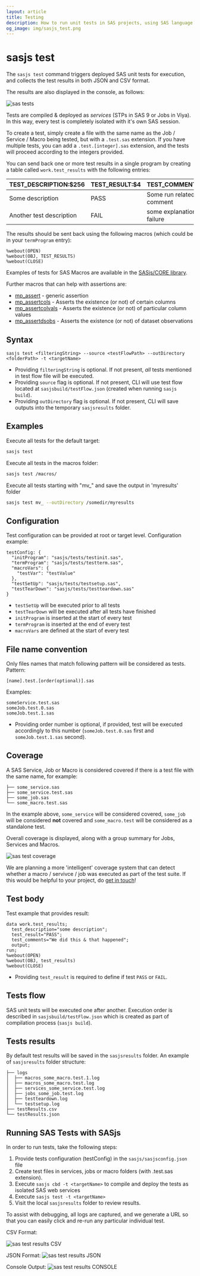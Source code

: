 ```yaml
---
layout: article
title: Testing
description: How to run unit tests in SAS projects, using SAS language and SASjs
og_image: img/sasjs_test.png
---
```


# sasjs test

The `sasjs test` command triggers deployed SAS unit tests for execution, and collects the test results in both JSON and CSV format.

The results are also displayed in the console, as follows:

![sas tests](img/sasjs_test.png)

Tests are compiled & deployed as _services_ (STPs in SAS 9 or Jobs in Viya).  In this way, every test is completely isolated with it's own SAS session.

To create a test, simply create a file with the same name as the Job / Service / Macro being tested, but with a `.test.sas` extension.  If you have multiple tests, you can add a `.test.[integer].sas` extension, and the tests will proceed according to the integers provided.

You can send back one or more test results in a single program by creating a table called `work.test_results` with the following entries:

|TEST_DESCRIPTION:$256|TEST_RESULT:$4|TEST_COMMENTS:$256|
|---|---|---|
|Some description|PASS|Some run related comment|
|Another test description|FAIL|some explanation of the failure|

The results should be sent back using the following macros (which could be in your `termProgram` entry):

```sas
%webout(OPEN)
%webout(OBJ, TEST_RESULTS)
%webout(CLOSE)
```

Examples of tests for SAS Macros are available in the [SASjs/CORE library](https://github.com/sasjs/core/tree/main/tests).

Further macros that can help with assertions are:

* [mp_assert](https://core.sasjs.io/mp__assert_8sas.html) - generic assertion
* [mp_assertcols](https://core.sasjs.io/mp__assertcols_8sas.html) - Asserts the existence (or not) of certain columns
* [mp_assertcolvals](https://core.sasjs.io/mp__assertcolvals_8sas.html) - Asserts the existence (or not) of particular column values
* [mp_assertdsobs](https://core.sasjs.io/mp__assertdsobs_8sas.html) - Asserts the existence (or not) of dataset observations

## Syntax

```
sasjs test <filteringString> --source <testFlowPath> --outDirectory <folderPath> -t <targetName>
```

- Providing `filteringString` is optional. If not present, *all* tests mentioned in test flow file will be executed.
- Providing `source` flag is optional. If not present, CLI will use test flow located at `sasjsbuild/testFlow.json` (created when running `sasjs build`).
- Providing `outDirectory` flag is optional. If not present, CLI will save outputs into the temporary `sasjsresults` folder.

## Examples

Execute all tests for the default target:

```bash
sasjs test
```

Execute all tests in the macros folder:

```sh
sasjs test /macros/
```

Execute all tests starting with "mv_" and save the output in 'myresults' folder

```sh
sasjs test mv_ --outDirectory /somedir/myresults
```

## Configuration

Test configuration can be provided at root or target level. Configuration example:

```
testConfig: {
  "initProgram": "sasjs/tests/testinit.sas",
  "termProgram": "sasjs/tests/testterm.sas",
  "macroVars": {
    "testVar": "testValue"
  },
  "testSetUp": "sasjs/tests/testsetup.sas",
  "testTearDown": "sasjs/tests/testteardown.sas"
}
```

- `testSetUp` will be executed prior to all tests
- `testTearDown` will be executed after all tests have finished
- `initProgram` is inserted at the start of every test
- `termProgram` is inserted at the end of every test
- `macroVars` are defined at the start of every test

## File name convention

Only files names that match following pattern will be considered as tests. Pattern:

```
[name].test.[order(optional)].sas
```

Examples:

```
someService.test.sas
someJob.test.0.sas
someJob.test.1.sas
```

- Providing order number is optional, if provided, test will be executed accordingly to this number (`someJob.test.0.sas` first and `someJob.test.1.sas` second).

## Coverage

A SAS Service, Job or Macro is considered covered if there is a test file with the same name, for example:

```
├── some_service.sas
├── some_service.test.sas
├── some_job.sas
└── some_macro.test.sas
```

In the example above, `some_service` will be considered covered, `some_job` will be considered **not** covered and `some_macro.test` will be considered as a standalone test.

Overall coverage is displayed, along with a group summary for Jobs, Services and Macros.

![sas test coverage](img/coverage.png)

We are planning a more 'intelligent' coverage system that can detect whether a macro / servivce / job was executed as part of the test suite.  If this would be helpful to your project, do [get in touch](https://sasapps.io/contact-us)!


## Test body

Test example that provides result:

```
data work.test_results;
  test_description="some description";
  test_result="PASS";
  test_comments="We did this & that happened";
  output;
run;
%webout(OPEN)
%webout(OBJ, test_results)
%webout(CLOSE)
```

- Providing `test_result` is required to define if test `PASS` or `FAIL`.

## Tests flow

SAS unit tests will be executed one after another. Execution order is described in `sasjsbuild/testFlow.json` which is created as part of compilation process (`sasjs build`).

## Tests results

By default test results will be saved in the `sasjsresults` folder. An example of `sasjsresults` folder structure:

```
├── logs
│  ├── macros_some_macro.test.1.log
│  ├── macros_some_macro.test.log
│  ├── services_some_service.test.log
│  ├── jobs_some_job.test.log
│  ├── testteardown.log
│  └── testsetup.log
├── testResults.csv
└── testResults.json
```

## Running SAS Tests with SASjs

In order to run tests, take the following steps:

1. Provide tests configuration (testConfig) in the `sasjs/sasjsconfig.json` file
2. Create test files in services, jobs or macro folders (with .test.sas extension).
3. Execute `sasjs cbd -t <targetName>` to compile and deploy the tests as isolated SAS web services
4. Execute `sasjs test -t <targetName>`
5. Visit the local `sasjsresults` folder to review results.

To assist with debugging, all logs are captured, and we generate a URL so that you can easily click and re-run any particular individual test.

CSV Format:

![sas test results CSV](img/testresultscsv.png)

JSON Format:
![sas test results JSON](img/testresultsjson.png)

Console Output:
![sas test results CONSOLE](img/testresultsconsole.png)




